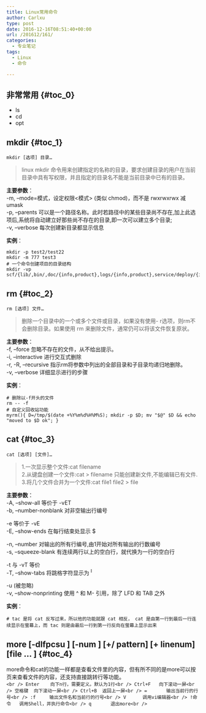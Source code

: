 ```yaml
---
title: Linux常用命令
author: Carlxu
type: post
date: 2016-12-16T08:51:40+00:00
url: /201612/161/
categories:
  - 专业笔记
tags:
  - Linux
  - 命令

---
```

## 非常常用 {#toc_0}

  * ls
  * cd
  * opt

<!--more-->

## mkdir {#toc_1}

`mkdir [选项] 目录…`

> linux mkdir 命令用来创建指定的名称的目录，要求创建目录的用户在当前目录中具有写权限，并且指定的目录名不能是当前目录中已有的目录。 

**主要参数**：  
-m, &#8211;mode=模式，设定权限<模式> (类似 chmod)，而不是 rwxrwxrwx 减 umask  
-p, &#8211;parents 可以是一个路径名称。此时若路径中的某些目录尚不存在,加上此选项后,系统将自动建立好那些尚不存在的目录,即一次可以建立多个目录;  
-v, &#8211;verbose 每次创建新目录都显示信息

**实例**：

    mkdir -p test2/test22
    mkdir -m 777 test3
    # 一个命令创建项目的目录结构
    mkdir -vp scf/{lib/,bin/,doc/{info,product},logs/{info,product},service/deploy/{info,product}}
    

## rm {#toc_2}

`rm [选项] 文件…`

> 删除一个目录中的一个或多个文件或目录，如果没有使用- r选项，则rm不会删除目录。如果使用 rm 来删除文件，通常仍可以将该文件恢复原状。 

**主要参数**：  
-f, &#8211;force 忽略不存在的文件，从不给出提示。  
-i, &#8211;interactive 进行交互式删除  
-r, -R, &#8211;recursive 指示rm将参数中列出的全部目录和子目录均递归地删除。  
-v, &#8211;verbose 详细显示进行的步骤

**实例**：

    # 删除以-f开头的文件
    rm -- -f
    # 自定义回收站功能
    myrm(){ D=/tmp/$(date +%Y%m%d%H%M%S); mkdir -p $D; mv "$@" $D && echo "moved to $D ok"; }
    

## cat {#toc_3}

`cat [选项] [文件]…`

> 1.一次显示整个文件:cat filename  
> 2.从键盘创建一个文件:cat > filename 只能创建新文件,不能编辑已有文件.  
> 3.将几个文件合并为一个文件:cat file1 file2 > file 

**主要参数**：  
-A, &#8211;show-all 等价于 -vET  
-b, &#8211;number-nonblank 对非空输出行编号

-e 等价于 -vE  
-E, &#8211;show-ends 在每行结束处显示 $

-n, &#8211;number 对输出的所有行编号,由1开始对所有输出的行数编号  
-s, &#8211;squeeze-blank 有连续两行以上的空白行，就代换为一行的空白行

-t 与 -vT 等价  
-T, &#8211;show-tabs 将跳格字符显示为 <sup>I</sup>

-u (被忽略)  
-v, &#8211;show-nonprinting 使用 ^ 和 M- 引用，除了 LFD 和 TAB 之外

**实例**：

    # tac 是将 cat 反写过来，所以他的功能就跟 cat 相反， cat 是由第一行到最后一行连续显示在萤幕上，而 tac 则是由最后一行到第一行反向在萤幕上显示出来
    

## more \[-dlfpcsu \] \[-num \] \[+/ pattern\] \[+ linenum\] [file … ] {#toc_4}

more命令和cat的功能一样都是查看文件里的内容，但有所不同的是more可以按页来查看文件的内容，还支持直接跳转行等功能。  
`<br />
Enter    向下n行，需要定义。默认为1行<br />
Ctrl+F   向下滚动一屏<br />
空格键  向下滚动一屏<br />
Ctrl+B  返回上一屏<br />
=       输出当前行的行号<br />
:f     输出文件名和当前行的行号<br />
V      调用vi编辑器<br />
!命令   调用Shell，并执行命令<br />
q       退出more<br />
`